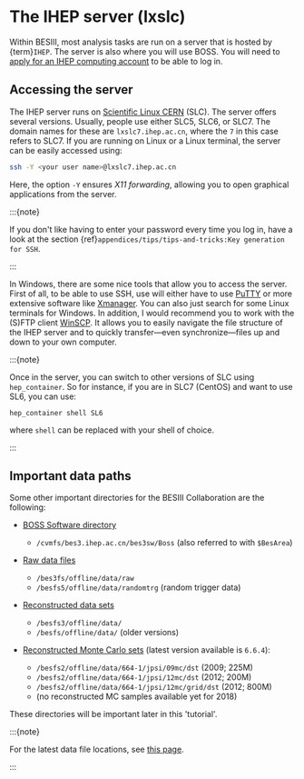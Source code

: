 <!-- cspell:ignore randomtrg Xmanager -->

# The IHEP server (lxslc)

Within BESIII, most analysis tasks are run on a server that is hosted by
{term}`IHEP`. The server is also where you will use BOSS. You will need to
[apply for an IHEP computing account](https://docbes3.ihep.ac.cn/~offlinesoftware/index.php/Lxslc_account_application)
to be able to log in.

## Accessing the server

The IHEP server runs on
[Scientific Linux CERN](https://linux.web.cern.ch/linux/scientific.shtml)
(SLC). The server offers several versions. Usually, people use either SLC5,
SLC6, or SLC7. The domain names for these are `lxslc7.ihep.ac.cn`, where the
`7` in this case refers to SLC7. If you are running on Linux or a Linux
terminal, the server can be easily accessed using:

```bash
ssh -Y <your user name>@lxslc7.ihep.ac.cn
```

Here, the option `-Y` ensures _X11 forwarding_, allowing you to open graphical
applications from the server.

:::{note}

If you don't like having to enter your password every time you log in, have a
look at the section
{ref}`appendices/tips/tips-and-tricks:Key generation for SSH`.

:::

In Windows, there are some nice tools that allow you to access the server.
First of all, to be able to use SSH, use will either have to use
[PuTTY](https://www.putty.org/) or more extensive software like
[Xmanager](https://www.netsarang.com/en/xmanager/). You can also just search
for some Linux terminals for Windows. In addition, I would recommend you to
work with the (S)FTP client [WinSCP](https://winscp.net/eng/index.php). It
allows you to easily navigate the file structure of the IHEP server and to
quickly transfer―even synchronize―files up and down to your own computer.

:::{note}

Once in the server, you can switch to other versions of SLC using
`hep_container`. So for instance, if you are in SLC7 (CentOS) and want to use
SL6, you can use:

```shell
hep_container shell SL6
```

where `shell` can be replaced with your shell of choice.

:::

## Important data paths

Some other important directories for the BESIII Collaboration are the
following:

- [BOSS Software directory](https://docbes3.ihep.ac.cn/~offlinesoftware/index.php/How_to_setup_BOSS_environment_on_lxslc)

  - `/cvmfs/bes3.ihep.ac.cn/bes3sw/Boss` (also referred to with `$BesArea`)

- [Raw data files](https://docbes3.ihep.ac.cn/~offlinesoftware/index.php/Raw_Data)

  - `/bes3fs/offline/data/raw`
  - `/besfs5/offline/data/randomtrg` (random trigger data)

- [Reconstructed data sets](https://docbes3.ihep.ac.cn/~offlinesoftware/index.php/Production)

  - `/besfs3/offline/data/`
  - `/besfs/offline/data/` (older versions)

- [Reconstructed Monte Carlo sets](https://docbes3.ihep.ac.cn/~offlinesoftware/index.php/Jpsi_data)
  (latest version available is `6.6.4`):

  - `/besfs2/offline/data/664-1/jpsi/09mc/dst` (2009; 225M)
  - `/besfs2/offline/data/664-1/jpsi/12mc/dst` (2012; 200M)
  - `/besfs2/offline/data/664-1/jpsi/12mc/grid/dst` (2012; 800M)
  - (no reconstructed MC samples available yet for 2018)

These directories will be important later in this 'tutorial'.

:::{note}

For the latest data file locations, see
[this page](https://docbes3.ihep.ac.cn/~offlinesoftware/index.php/Production).

:::

